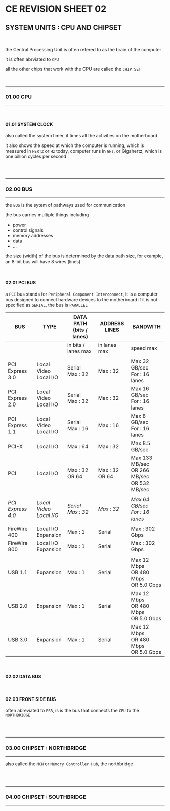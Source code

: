 # CE REVISION SHEET 02
## SYSTEM UNITS : CPU AND CHIPSET
<br>

the Central Processing Unit is often refered to as the brain of the computer

it is often abrviated to ```CPU```

all the other chips that work with the CPU are called the ```CHIP SET```



<br>

________
### 01.00 CPU
________________


<br>

#### 01.01 SYSTEM CLOCK
 
also called the system timer, it times all the activities on the motherboard

it also shows the speed at which the computer is running, which is measured in ```HERTZ``` or ```Hz```
today, computer runs in ```GHz```, or Gigahertz, which is one billion cycles per second


<br>
<br>

________
### 02.00 BUS
________________

the ```BUS``` is the sytem of pathways used for communication

the bus carries multiple things including 
* power 
* control signals
* memory addresses
* data
* ...

the size (width) of the bus is determined by the data path size, for example, an 8-bit bus will have 8 wires (lines)

<br>

#### 02.01 PCI BUS

a ```PCI``` bus stands for ```Peripheral Component Interconnect```, it is a computer bus designed to connect hardware devices to the motherboard
if it is not specified as ```SERIAL```, the bus is ```PARALLEL```

| BUS | TYPE | DATA PATH (bits / lanes) | ADDRESS LINES | BANDWITH | 
|-----|------|--------------------------|---------------|----------|
|     |      | in bits / lanes max      | in lanes max  | speed max| 
||
| PCI Express 3.0 | Local Video <br> Local I/O | Serial <br> Max : 32 | Max : 32 | Max 32 GB/sec <br> For : 16 lanes |
| PCI Express 2.0 | Local Video <br> Local I/O | Serial <br> Max : 32 | Max : 32 | Max 16 GB/sec <br> For : 16 lanes |
| PCI Express 1.1 | Local Video <br> Local I/O | Serial <br> Max : 16 | Max : 16 | Max 8 GB/sec <br> For : 16 lanes |
| PCI-X | Local I/O | Max : 64 | Max : 32 | Max 8.5 GB/sec |
| PCI | Local I/O | Max : 32 OR 64 | Max : 32 OR 64 | Max 133 MB/sec <br> OR 266 MB/sec <br> OR 532 MB/sec |
||
| *PCI Express 4.0* | L*ocal Video <br> Local I/O* | *Serial <br> Max : 32* | *Max : 32* | *Max 64 GB/sec <br> For : 16 lanes* |
||
| FireWire 400 | Local I/O <br> Expansion | Max : 1 | Serial | Max : 302 Gbps |
| FireWire 800 | Local I/O <br> Expansion | Max : 1 | Serial | Max : 302 Gbps |
||
| USB 1.1 | Expansion | Max : 1 | Serial | Max 12 Mbps <br> OR 480 Mbps <br> OR 5.0 Gbps |
| USB 2.0 | Expansion | Max : 1 | Serial | Max 12 Mbps <br> OR 480 Mbps <br> OR 5.0 Gbps |
| USB 3.0 | Expansion | Max : 1 | Serial | Max 12 Mbps <br> OR 480 Mbps <br> OR 5.0 Gbps |




<br>

#### 02.02 DATA BUS


<br>

#### 02.03 FRONT SIDE BUS

often abreviated to ```FSB```, is is the bus that connects the ```CPU``` to the ```NORTHBRIDGE```

<br>
<br>

________
### 03.00 CHIPSET : NORTHBRIDGE
________________

also called the ```MCH``` or ```Memory Controller Hub```, the northbridge

<br>
<br>

________
### 04.00 CHIPSET : SOUTHBRIDGE
________________







